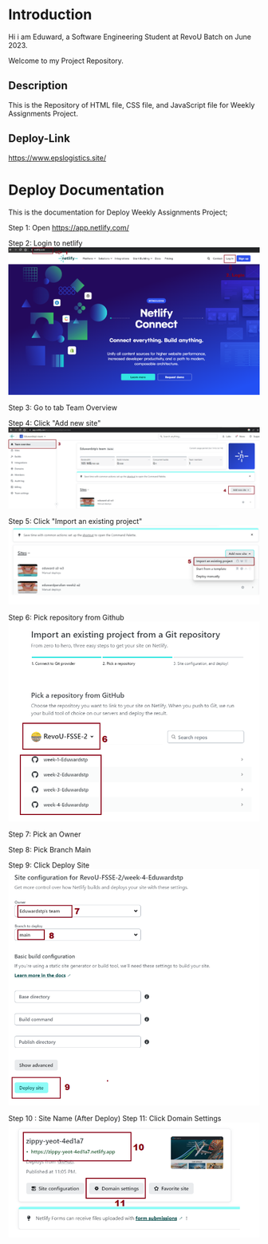 
# Introduction

Hi i am Eduward, a Software Engineering Student at RevoU Batch on June 2023.

Welcome to my Project Repository.


## Description

This is the Repository of HTML file, CSS file, and JavaScript file for Weekly Assignments Project.


## Deploy-Link

https://www.epslogistics.site/

# Deploy Documentation

This is the documentation for Deploy Weekly Assignments Project;

Step 1: Open https://app.netlify.com/

Step 2: Login to netlify
![alt text](https://github.com/RevoU-FSSE-2/week-4-Eduwardstp/blob/main/pict/assets%20documentasi/Login%20%26%20Deploy%20Netlify/1-2%20login%20netlify.png?raw=true)

Step 3: Go to tab Team Overview

Step 4: Click "Add new site"
![alt text](https://github.com/RevoU-FSSE-2/week-4-Eduwardstp/blob/main/pict/assets%20documentasi/Login%20%26%20Deploy%20Netlify/3-4%20add%20new%20site.png?raw=true)

Step 5: Click "Import an existing project"
![alt text](https://github.com/RevoU-FSSE-2/week-4-Eduwardstp/blob/main/pict/assets%20documentasi/Login%20%26%20Deploy%20Netlify/5%20import%20an%20existing%20project.png?raw=true)

Step 6: Pick repository from Github
![alt text](https://github.com/RevoU-FSSE-2/week-4-Eduwardstp/blob/main/pict/assets%20documentasi/Login%20%26%20Deploy%20Netlify/6%20pilih%20repository%20dari%20github.png?raw=true)

Step 7: Pick an Owner

Step 8: Pick Branch Main

Step 9: Click Deploy Site
![alt text](https://github.com/RevoU-FSSE-2/week-4-Eduwardstp/blob/main/pict/assets%20documentasi/Login%20%26%20Deploy%20Netlify/7-9%20pilih%20branch%20main%20and%20deploy.png?raw=true)

Step 10 : Site Name (After Deploy)
Step 11: Click Domain Settings
![alt text](https://github.com/RevoU-FSSE-2/week-4-Eduwardstp/blob/main/pict/assets%20documentasi/Login%20%26%20Deploy%20Netlify/10-11%20hasil%20deploy%20%26%20setting%20domain.png?raw=true)
